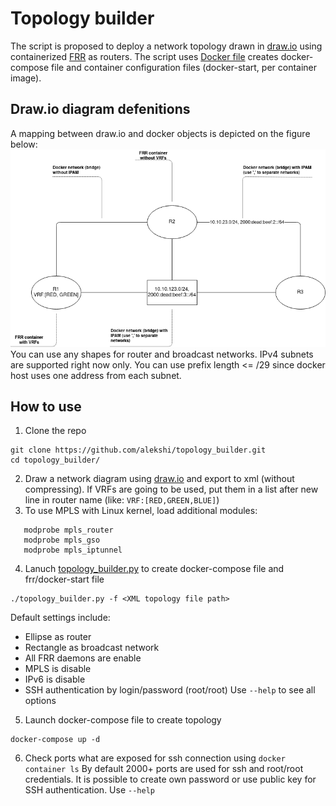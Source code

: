 # Topology builder
The script is proposed to deploy a network topology drawn in [draw.io](https://app.diagrams.net/) using containerized [FRR](https://frrouting.org/) as routers. The script uses [Docker file](https://github.com/alekshi/topology_builder/blob/master/frr/Dockerfile) creates docker-compose file and container configuration files (docker-start, per container image). 

## Draw.io diagram defenitions
A mapping between draw.io and docker objects is depicted on the figure below:
![image](https://github.com/alekshi/topology_builder/blob/master/diagram-definition.png "Mapping between draw.io and docker")
You can use any shapes for router and broadcast networks. IPv4 subnets are supported right now only. You can use prefix length <= /29 since docker host uses one address from each subnet.

## How to use
1. Clone the repo
```
git clone https://github.com/alekshi/topology_builder.git
cd topology_builder/
```
2. Draw a network diagram using [draw.io](https://app.diagrams.net/) and export to xml (without compressing). If VRFs are going to be used, put them in a list after new line in router name (like: ```VRF:[RED,GREEN,BLUE]```)
3. To use MPLS with Linux kernel, load additional modules:
```  
   modprobe mpls_router
   modprobe mpls_gso
   modprobe mpls_iptunnel
 ```
4. Lanuch [topology_builder.py](https://github.com/alekshi/topology_builder/blob/master/topology_builder.py) to create docker-compose file and frr/docker-start file
``` 
./topology_builder.py -f <XML topology file path>
``` 
Default settings include:
* Ellipse as router
* Rectangle as broadcast network
* All FRR daemons are enable
* MPLS is disable
* IPv6 is disable
* SSH authentication by login/password (root/root)
Use ``` --help ```  to see all options
5. Launch docker-compose file to create topology
``` 
docker-compose up -d
``` 
6. Check ports what are exposed for ssh connection using ```docker container ls```  By default 2000+ ports are used for ssh and root/root credentials. It is possible to create own password or use public key for SSH authentication. Use ``` --help ```
